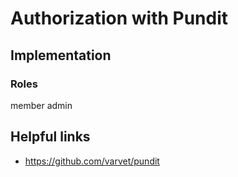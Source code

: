 # Authorization with Pundit

## Implementation

### Roles
member
admin

## Helpful links
- https://github.com/varvet/pundit
